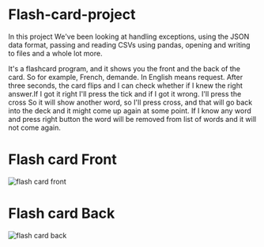 # Flash-card-project

In this project We've been looking at handling exceptions, using the JSON data format, passing and reading CSVs using pandas, opening and writing to files and a whole lot more.

It's a flashcard program, and it shows you the front and the back of the card. So for example, French, demande. In English means request. After three seconds, the card flips and I can check whether if I knew the right answer.If I got it right I'll press the tick and if I got it wrong. I'll press the cross So it will show another word, so I'll press cross, and that will go back into the deck and it might come up again at some point. If I know any word and press right button the word will be removed from list of words and it will not come again.

# Flash card Front
![flash card front](https://user-images.githubusercontent.com/82333746/135121732-237c19f5-076f-417f-89de-cfbf7e114851.JPG)

# Flash card Back
![flash card back](https://user-images.githubusercontent.com/82333746/135121772-4f4be781-eab5-4186-9663-fa3eb6a7afca.JPG)
